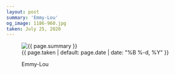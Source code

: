 ```yaml
---
layout: post
summary: 'Emmy-Lou'
og_image: 1186-960.jpg
taken: July 25, 2020
---
```


<figure class="post">
 <img alt="{{ page.summary }}" sizes="(min-width: 700px) 50vw, calc(100vw - 2rem)" src="{{ site.assets_url }}/1186-480.jpg" srcset="{{ site.assets_url }}/1186-240.jpg 240w, {{ site.assets_url }}/1186-480.jpg 480w, {{ site.assets_url }}/1186-720.jpg 720w, {{ site.assets_url }}/1186-960.jpg 960w"/>
 <figcaption>
  <time>
   {{ page.taken | default: page.date | date: "%B %-d, %Y" }}
  </time>
  <p>
   Emmy-Lou
  </p>
 </figcaption>
</figure>
